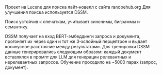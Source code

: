 Проект на Lucene для поиска лайт-новелл с сайта ranobehub.org 
Для улучшения поиска используется DSSM. 

Поиск устойчив к опечаткам, учитывает синонимы, биграммы и семантику.

DSSM получает на вход BERT-эмбеддинги запроса и документа, прогоняет их через один и тот же 3-хслойный перцептрон и выдает косинусное расстояние между результатами.
Для тренировки DSSM данные генерировались следующим образом: каждый документ вставлялся в промпт для LLM для генерации релевантных и нерелевантных запросов. Обучение проходило на ~5000 парах (запрос, документ).
